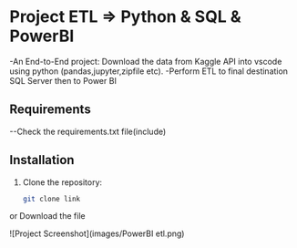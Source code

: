 # Project ETL => Python & SQL & PowerBI

-An End-to-End project: Download the data from Kaggle API into vscode using python (pandas,jupyter,zipfile etc).
-Perform ETL to final destination SQL Server then to Power BI

## Requirements

--Check the requirements.txt file(include)

## Installation

1. Clone the repository:
   ```bash
   git clone link 

or 
Download the file

![Project Screenshot](images/PowerBI etl.png)
